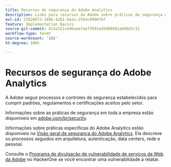 ```yaml
---
title: Recursos de segurança do Adobe Analytics
description: Links para recursos da Adobe sobre práticas de segurança e planos de recuperação.
exl-id: 276285f3-349b-4261-bea1-25bdc0996fbf
feature: Implementation Basics
source-git-commit: 811e321ce96aaefaeff691ed5969981a048d2c31
workflow-type: tm+mt
source-wordcount: '102'
ht-degree: 100%

---
```


# Recursos de segurança do Adobe Analytics

A Adobe segue processos e controles de segurança estabelecidos para cumprir padrões, regulamentos e certificações aceitos pelo setor.

Informações sobre as práticas de segurança em toda a empresa estão disponíveis em [adobe.com/br/security](https://adobe.com/br/security.html).

Informações sobre práticas específicas do Adobe Analytics estão disponíveis na [Visão geral de segurança do Adobe Analytics](https://www.adobe.com/content/dam/acom/en/security/pdfs/ADB-AnalyticsSecurity-WP.pdf). Ela descreve os processos seguidos em arquitetura, autenticação, data centers, rede e pessoal.

Consulte o [Programa de divulgação de vulnerabilidade de serviços da Web da Adobe](https://hackerone.com/adobe) no HackerOne se você encontrar uma vulnerabilidade a relatar.
